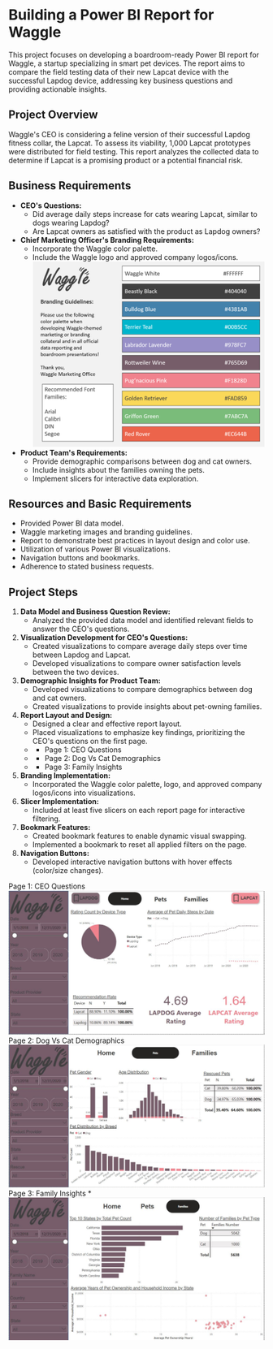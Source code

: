 # Building a Power BI Report for Waggle

This project focuses on developing a boardroom-ready Power BI report for Waggle, a startup specializing in smart pet devices. The report aims to compare the field testing data of their new Lapcat device with the successful Lapdog device, addressing key business questions and providing actionable insights.

## Project Overview

Waggle's CEO is considering a feline version of their successful Lapdog fitness collar, the Lapcat. To assess its viability, 1,000 Lapcat prototypes were distributed for field testing. This report analyzes the collected data to determine if Lapcat is a promising product or a potential financial risk.

## Business Requirements

* **CEO's Questions:**
    * Did average daily steps increase for cats wearing Lapcat, similar to dogs wearing Lapdog?
    * Are Lapcat owners as satisfied with the product as Lapdog owners?
* **Chief Marketing Officer's Branding Requirements:**
    * Incorporate the Waggle color palette.
    * Include the Waggle logo and approved company logos/icons.
    ![Waggle Color Palette](Power%20BI%20report%20for%20Waggle/Waggle-color-palette.png)
* **Product Team's Requirements:**
    * Provide demographic comparisons between dog and cat owners.
    * Include insights about the families owning the pets.
    * Implement slicers for interactive data exploration.

## Resources and Basic Requirements

* Provided Power BI data model.
* Waggle marketing images and branding guidelines.
* Report to demonstrate best practices in layout design and color use.
* Utilization of various Power BI visualizations.
* Navigation buttons and bookmarks.
* Adherence to stated business requests.

## Project Steps

1.  **Data Model and Business Question Review:**
    * Analyzed the provided data model and identified relevant fields to answer the CEO's questions.
2.  **Visualization Development for CEO's Questions:**
    * Created visualizations to compare average daily steps over time between Lapdog and Lapcat.
    * Developed visualizations to compare owner satisfaction levels between the two devices.
3.  **Demographic Insights for Product Team:**
    * Developed visualizations to compare demographics between dog and cat owners.
    * Created visualizations to provide insights about pet-owning families.
4.  **Report Layout and Design:**
    * Designed a clear and effective report layout.
    * Placed visualizations to emphasize key findings, prioritizing the CEO's questions on the first page.
    * * Page 1: CEO Questions
    * * Page 2: Dog Vs Cat Demographics
    * * Page 3: Family Insights
5.  **Branding Implementation:**
    * Incorporated the Waggle color palette, logo, and approved company logos/icons into visualizations.
6.  **Slicer Implementation:**
    * Included at least five slicers on each report page for interactive filtering.
7.  **Bookmark Features:**
    * Created bookmark features to enable dynamic visual swapping.
    * Implemented a bookmark to reset all applied filters on the page.
8.  **Navigation Buttons:**
    * Developed interactive navigation buttons with hover effects (color/size changes).

Page 1: CEO Questions
    ![CEO Questions](Power%20BI%20report%20for%20Waggle/CEO%20Questions.JPG)
Page 2: Dog Vs Cat Demographics
    ![Dog vs. Cat Demographics Visualization](Power%20BI%20report%20for%20Waggle/Dog%20Vs%20Cat%20Demographics.JPG)
Page 3: Family Insights
    * ![Family Insights Visualization 1](Power%20BI%20report%20for%20Waggle/Family%20Insights.JPG)



